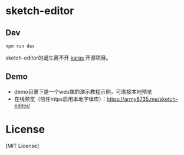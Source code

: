 # sketch-editor

## Dev
```
npm run dev
```
sketch-editor的诞生离不开 [karas](https://github.com/karasjs/karas) 开源项目。

## Demo
* demo目录下是一个web端的演示教程示例，可直接本地预览
* 在线预览（信任https启用本地字体库）：https://army8735.me/sketch-editor/

# License
[MIT License]
